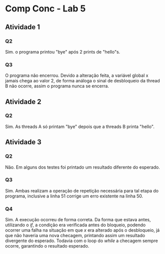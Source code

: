 # Comp Conc - Lab 5

## Atividade 1

### Q2

Sim. o programa printou "bye" após 2 prints de "hello"s.

### Q3

O programa não encerrou. Devido a alteração feita, a variável global x jamais chega ao valor 2, de forma análoga o sinal de desbloqueio da thread B não ocorre, assim o programa nunca se encerra.

## Atividade 2

### Q2

Sim. As threads A só printam "bye" depois que a threads B printa "hello".

## Atividade 3

### Q2

Não. Em alguns dos testes foi printado um resultado diferente do esperado.

### Q3

Sim. Ambas realizam a operação de repetição necessária para tal etapa do programa, inclusive a linha 51 corrige um erro existente na linha 50.

### Q4

Sim. A execução ocorreu de forma correta. Da forma que estava antes, utilizando o _if_, a condição era verificada antes do bloqueio, podendo ocorrer uma falha na situação em que _x_ era alterado após o desbloqueio, já que não haveria uma nova checagem, printando assim um resultado divergente do esperado. Todavia com o loop do _while_ a checagem sempre ocorre, garantindo o resultado esperado.
